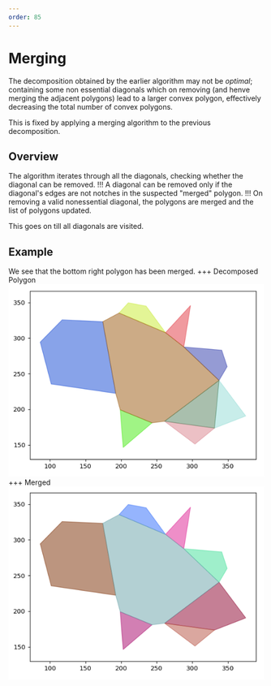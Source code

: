 ```yaml
---
order: 85
---
```


# Merging

The decomposition obtained by the earlier algorithm may not be _optimal_; containing some non essential diagonals which on removing (and henve merging the adjacent polygons) lead to a larger convex polygon, effectively decreasing the total number of convex polygons.

This is fixed by applying a merging algorithm to the previous decomposition.

## Overview

The algorithm iterates through all the diagonals, checking whether the diagonal can be removed.
!!!
A diagonal can be removed only if the diagonal's edges are not notches in the suspected "merged" polygon.
!!!
On removing a valid nonessential diagonal, the polygons are merged and the list of polygons updated.

This goes on till all diagonals are visited.

## Example

We see that the bottom right polygon has been merged.
+++ Decomposed Polygon
![](../static/d1.png)
+++ Merged
![](../static/m1.png)

